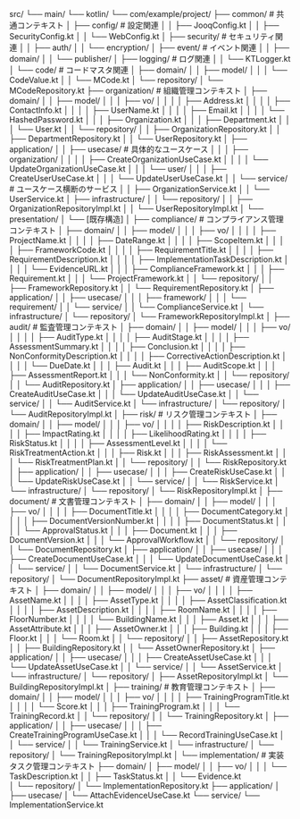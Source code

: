 src/
└── main/
    └── kotlin/
        └── com/example/project/
            ├── common/                           # 共通コンテキスト
            │   ├── config/                      # 設定関連
            │   │   ├── JooqConfig.kt
            │   │   ├── SecurityConfig.kt
            │   │   └── WebConfig.kt
            │   ├── security/                    # セキュリティ関連
            │   │   ├── auth/
            │   │   └── encryption/
            │   ├── event/                       # イベント関連
            │   │   ├── domain/
            │   │   └── publisher/
            │   ├── logging/                     # ログ関連
            │   │   └── KTLogger.kt
            │   └── code/                        # コードマスタ関連
            │       ├── domain/
            │       │   ├── model/
            │       │   │   └── CodeValue.kt
            │       │   └── MCode.kt
            │       └── repository/
            │           └── MCodeRepository.kt
            ├── organization/                     # 組織管理コンテキスト
            │   ├── domain/
            │   │   ├── model/
            │   │   │   ├── vo/
            │   │   │   │   ├── Address.kt
            │   │   │   │   ├── ContactInfo.kt
            │   │   │   │   ├── UserName.kt
            │   │   │   │   ├── Email.kt
            │   │   │   │   └── HashedPassword.kt
            │   │   │   ├── Organization.kt
            │   │   │   ├── Department.kt
            │   │   │   └── User.kt
            │   │   └── repository/
            │   │       ├── OrganizationRepository.kt
            │   │       ├── DepartmentRepository.kt
            │   │       └── UserRepository.kt
            │   ├── application/
            │   │   ├── usecase/                # 具体的なユースケース
            │   │   │   ├── organization/
            │   │   │   │   ├── CreateOrganizationUseCase.kt
            │   │   │   │   └── UpdateOrganizationUseCase.kt
            │   │   │   └── user/
            │   │   │       ├── CreateUserUseCase.kt
            │   │   │       └── UpdateUserUseCase.kt
            │   │   └── service/                # ユースケース横断のサービス
            │   │       ├── OrganizationService.kt
            │   │       └── UserService.kt
            │   ├── infrastructure/
            │   │   └── repository/
            │   │       ├── OrganizationRepositoryImpl.kt
            │   │       └── UserRepositoryImpl.kt
            │   └── presentation/
            │       └── [既存構造]
            │
            ├── compliance/                       # コンプライアンス管理コンテキスト
            │   ├── domain/
            │   │   ├── model/
            │   │   │   ├── vo/
            │   │   │   │   ├── ProjectName.kt
            │   │   │   │   ├── DateRange.kt
            │   │   │   │   ├── ScopeItem.kt
            │   │   │   │   ├── FrameworkCode.kt
            │   │   │   │   ├── RequirementTitle.kt
            │   │   │   │   ├── RequirementDescription.kt
            │   │   │   │   ├── ImplementationTaskDescription.kt
            │   │   │   │   └── EvidenceURL.kt
            │   │   │   ├── ComplianceFramework.kt
            │   │   │   ├── Requirement.kt
            │   │   │   └── ProjectFramework.kt
            │   │   └── repository/
            │   │       ├── FrameworkRepository.kt
            │   │       └── RequirementRepository.kt
            │   ├── application/
            │   │   ├── usecase/
            │   │   │   ├── framework/
            │   │   │   └── requirement/
            │   │   └── service/
            │   │       └── ComplianceService.kt
            │   └── infrastructure/
            │       └── repository/
            │           └── FrameworkRepositoryImpl.kt
            │
            ├── audit/                           # 監査管理コンテキスト
            │   ├── domain/
            │   │   ├── model/
            │   │   │   ├── vo/
            │   │   │   │   ├── AuditType.kt
            │   │   │   │   ├── AuditStage.kt
            │   │   │   │   ├── AssessmentSummary.kt
            │   │   │   │   ├── Conclusion.kt
            │   │   │   │   ├── NonConformityDescription.kt
            │   │   │   │   ├── CorrectiveActionDescription.kt
            │   │   │   │   └── DueDate.kt
            │   │   │   ├── Audit.kt
            │   │   │   ├── AuditScope.kt
            │   │   │   ├── AssessmentReport.kt
            │   │   │   └── NonConformity.kt
            │   │   └── repository/
            │   │       └── AuditRepository.kt
            │   ├── application/
            │   │   ├── usecase/
            │   │   │   ├── CreateAuditUseCase.kt
            │   │   │   └── UpdateAuditUseCase.kt
            │   │   └── service/
            │   │       └── AuditService.kt
            │   └── infrastructure/
            │       └── repository/
            │           └── AuditRepositoryImpl.kt
            │
            ├── risk/                            # リスク管理コンテキスト
            │   ├── domain/
            │   │   ├── model/
            │   │   │   ├── vo/
            │   │   │   │   ├── RiskDescription.kt
            │   │   │   │   ├── ImpactRating.kt
            │   │   │   │   ├── LikelihoodRating.kt
            │   │   │   │   ├── RiskStatus.kt
            │   │   │   │   ├── AssessmentLevel.kt
            │   │   │   │   └── RiskTreatmentAction.kt
            │   │   │   ├── Risk.kt
            │   │   │   ├── RiskAssessment.kt
            │   │   │   └── RiskTreatmentPlan.kt
            │   │   └── repository/
            │   │       └── RiskRepository.kt
            │   ├── application/
            │   │   ├── usecase/
            │   │   │   ├── CreateRiskUseCase.kt
            │   │   │   └── UpdateRiskUseCase.kt
            │   │   └── service/
            │   │       └── RiskService.kt
            │   └── infrastructure/
            │       └── repository/
            │           └── RiskRepositoryImpl.kt
            │
            ├── document/                        # 文書管理コンテキスト
            │   ├── domain/
            │   │   ├── model/
            │   │   │   ├── vo/
            │   │   │   │   ├── DocumentTitle.kt
            │   │   │   │   ├── DocumentCategory.kt
            │   │   │   │   ├── DocumentVersionNumber.kt
            │   │   │   │   ├── DocumentStatus.kt
            │   │   │   │   └── ApprovalStatus.kt
            │   │   │   ├── Document.kt
            │   │   │   ├── DocumentVersion.kt
            │   │   │   └── ApprovalWorkflow.kt
            │   │   └── repository/
            │   │       └── DocumentRepository.kt
            │   ├── application/
            │   │   ├── usecase/
            │   │   │   ├── CreateDocumentUseCase.kt
            │   │   │   └── UpdateDocumentUseCase.kt
            │   │   └── service/
            │   │       └── DocumentService.kt
            │   └── infrastructure/
            │       └── repository/
            │           └── DocumentRepositoryImpl.kt
            ├── asset/                           # 資産管理コンテキスト
            │   ├── domain/
            │   │   ├── model/
            │   │   │   ├── vo/
            │   │   │   │   ├── AssetName.kt
            │   │   │   │   ├── AssetType.kt
            │   │   │   │   ├── AssetClassification.kt
            │   │   │   │   ├── AssetDescription.kt
            │   │   │   │   ├── RoomName.kt
            │   │   │   │   ├── FloorNumber.kt
            │   │   │   │   └── BuildingName.kt
            │   │   │   ├── Asset.kt
            │   │   │   ├── AssetAttribute.kt
            │   │   │   ├── AssetOwner.kt
            │   │   │   ├── Building.kt
            │   │   │   ├── Floor.kt
            │   │   │   └── Room.kt
            │   │   └── repository/
            │   │       ├── AssetRepository.kt
            │   │       ├── BuildingRepository.kt
            │   │       └── AssetOwnerRepository.kt
            │   ├── application/
            │   │   ├── usecase/
            │   │   │   ├── CreateAssetUseCase.kt
            │   │   │   └── UpdateAssetUseCase.kt
            │   │   └── service/
            │   │       └── AssetService.kt
            │   └── infrastructure/
            │       └── repository/
            │           ├── AssetRepositoryImpl.kt
            │           └── BuildingRepositoryImpl.kt
            │
            ├── training/                        # 教育管理コンテキスト
            │   ├── domain/
            │   │   ├── model/
            │   │   │   ├── vo/
            │   │   │   │   ├── TrainingProgramTitle.kt
            │   │   │   │   └── Score.kt
            │   │   │   ├── TrainingProgram.kt
            │   │   │   └── TrainingRecord.kt
            │   │   └── repository/
            │   │       └── TrainingRepository.kt
            │   ├── application/
            │   │   ├── usecase/
            │   │   │   ├── CreateTrainingProgramUseCase.kt
            │   │   │   └── RecordTrainingUseCase.kt
            │   │   └── service/
            │   │       └── TrainingService.kt
            │   └── infrastructure/
            │       └── repository/
            │           └── TrainingRepositoryImpl.kt
            │
            └── implementation/                  # 実装タスク管理コンテキスト
                ├── domain/
                │   ├── model/
                │   │   ├── vo/
                │   │   │   └── TaskDescription.kt
                │   │   ├── TaskStatus.kt
                │   │   └── Evidence.kt                
                │   └── repository/
                │       └── ImplementationRepository.kt
                ├── application/
                │   ├── usecase/
                │   └── AttachEvidenceUseCase.kt
                └── service/
                    └── ImplementationService.kt